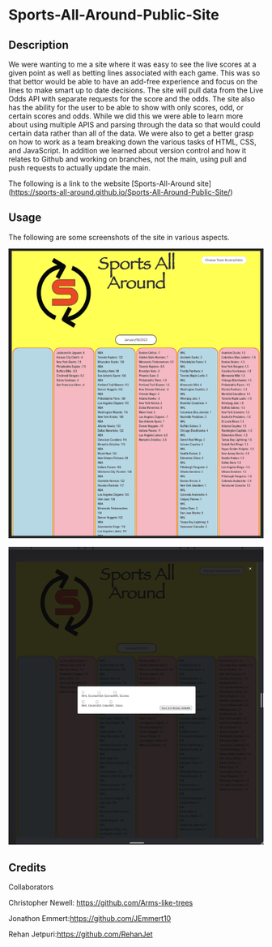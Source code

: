 # Sports-All-Around-Public-Site

## Description

We were wanting to me a site where it was easy to see the live scores at a given point as well as betting lines associated with each game.  This was so that bettor would be able to have an add-free experience and focus on the lines to make smart up to date decisions.  The site will pull data from the Live Odds API with separate requests for the score and the odds.  The site also has the ability for the user to be able to show with only scores, odd, or certain scores and odds.  While we did this we were able to learn more about using multiple APIS and parsing through the data so that would could certain data rather than all of the data.  We were also to get a better grasp on how to work as a team breaking down the various tasks of HTML, CSS, and JavaScript.  In addition we learned about version control and how it relates to Github and working on branches, not the main, using pull and push requests to actually update the main.

The following is a link to the website [Sports-All-Around site] (https://sports-all-around.github.io/Sports-All-Around-Public-Site/)

## Usage

The following are some screenshots of the site in various aspects.

![Screenshot of main site](./Assets/Images/Site-screen-shot.png)

![Screenshot of setting user defaults](./Assets/Images/set-defaults-screenshot.png)


## Credits

Collaborators

Christopher Newell: https://github.com/Arms-like-trees 

Jonathon Emmert:https://github.com/JEmmert10 

Rehan Jetpuri:https://github.com/RehanJet 